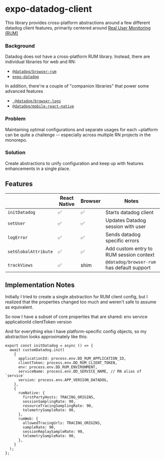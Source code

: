 # expo-datadog-client

This library provides cross-platform abstractions around a few different datadog client features, primarily centered around [Real User Monitoring (RUM)](https://docs.datadoghq.com/real_user_monitoring/)

### Background

Datadog does not have a cross-platform RUM library. Instead, there are individual libraries for web and RN:

- [`@datadog/browser-rum`](https://docs.datadoghq.com/real_user_monitoring/browser/)
- [`expo-datadog`](https://docs.datadoghq.com/real_user_monitoring/reactnative/expo/)

In addition, there're a couple of "companion libraries" that power some advanced features

- [` @datadog/browser-logs`](https://docs.datadoghq.com/logs/log_collection/javascript/)
- [`@datadog/mobile-react-native`](https://github.com/DataDog/dd-sdk-reactnative/tree/develop/packages/react-navigation)

### Problem

Maintaining optimal configurations and separate usages for each ~platform can be quite a challenge -- especially across multiple RN projects in the monorepo.

### Solution

Create abstractions to unify configuration and keep up with features enhancements in a single place.

## Features

|                      | React Native | Browser | Notes                                      |
| -------------------- | ------------ | ------- | ------------------------------------------ |
| `initDatadog`        | ✅           | ✅      | Starts datadog client                      |
| `setUser`            | ✅           | ✅      | Updates Datadog session with user          |
| `logError`           | ✅           | ✅      | Sends datadog specific errors              |
| `setGlobalAttribute` | ✅           | ✅      | Add custom entry to RUM session context    |
| `trackViews`         | ✅           | shim    | `@datadog/browser-rum` has default support |

## Implementation Notes

Initially I tried to create a single abstraction for RUM client config, but I realized that the properties changed too much and weren't safe to assume as equivalent.

So now I have a subset of core properties that are shared: env service applicationId clientToken version

And for everything else I have platform-specific config objects, so my abstraction looks approximately like this:

```tsx
export const initDatadog = async () => {
  await customDatadog.init(
    {
      applicationId: process.env.DD_RUM_APPLICATION_ID,
      clientToken: process.env.DD_RUM_CLIENT_TOKEN,
      env: process.env.DD_RUM_ENVIRONMENT,
      serviceName: process.env.DD_SERVICE_NAME, // RN alias of `service`
      version: process.env.APP_VERSION_DATADOG,
    },
    {
      rumNative: {
        firstPartyHosts: TRACING_ORIGINS,
        sessionSamplingRate: 90,
        resourceTracingSamplingRate: 90,
        telemetrySampleRate: 90,
      },
      rumWeb: {
        allowedTracingUrls: TRACING_ORIGINS,
        sampleRate: 90,
        sessionReplaySampleRate: 90,
        telemetrySampleRate: 90,
      },
    }
  );
};
```
